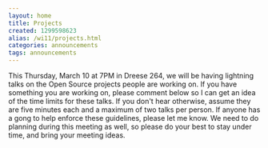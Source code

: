 ```yaml
---
layout: home
title: Projects
created: 1299598623
alias: /wi11/projects.html
categories: announcements
tags: announcements
---
```

This Thursday, March 10 at 7PM in Dreese 264, we will be having lightning talks on the Open Source projects people are working on. If you have something you are working on, please comment below so I can get an idea of the time limits for these talks. If you don't hear otherwise, assume they are five minutes each and a maximum of two talks per person. If anyone has a gong to help enforce these guidelines, please let me know. We need to do planning during this meeting as well, so please do your best to stay under time, and bring your meeting ideas.
